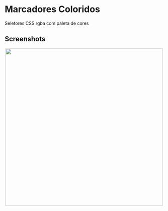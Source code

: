# Marcadores Coloridos

Seletores CSS rgba com paleta de cores

## Screenshots

<div align="center">
<img src="https://user-images.githubusercontent.com/37091987/208279418-15d25355-8015-48c0-aaba-57cee23115de.png" width="500px" />
</div>
